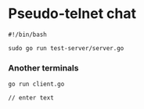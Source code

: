 # Pseudo-telnet chat

```.env
#!/bin/bash

sudo go run test-server/server.go
```

### Another terminals
```.env
go run client.go

// enter text 
```